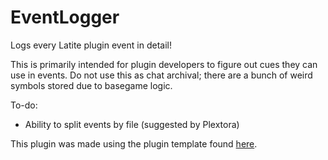 # EventLogger
Logs every Latite plugin event in detail!

This is primarily intended for plugin developers to figure out cues they can use in events. Do not use this as chat archival; there are a bunch of weird symbols stored due to basegame logic.

To-do:
 - Ability to split events by file (suggested by Plextora)

This plugin was made using the plugin template found [here](https://github.com/LatiteScripting/Template).
